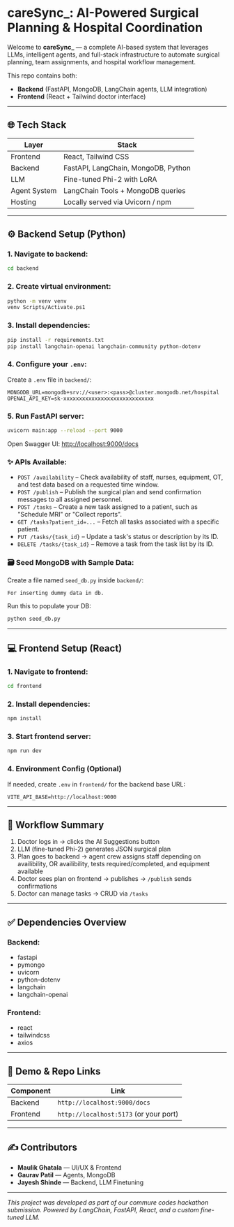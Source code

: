 # careSync_: AI-Powered Surgical Planning & Hospital Coordination

Welcome to **careSync_** — a complete AI-based system that leverages LLMs, intelligent agents, and full-stack infrastructure to automate surgical planning, team assignments, and hospital workflow management.

This repo contains both:
- **Backend** (FastAPI, MongoDB, LangChain agents, LLM integration)
- **Frontend** (React + Tailwind doctor interface)

---

## 🌐 Tech Stack

| Layer     | Stack                                  |
|-----------|-----------------------------------------|
| Frontend  | React, Tailwind CSS                     |
| Backend   | FastAPI, LangChain, MongoDB, Python     |
| LLM       | Fine-tuned Phi-2 with LoRA              |
| Agent System | LangChain Tools + MongoDB queries    |
| Hosting   | Locally served via Uvicorn / npm        |

---

## ⚙️ Backend Setup (Python)

### 1. Navigate to backend:
```bash
cd backend
```

### 2. Create virtual environment:
```bash
python -m venv venv
venv Scripts/Activate.ps1
```

### 3. Install dependencies:
```bash
pip install -r requirements.txt
pip install langchain-openai langchain-community python-dotenv
```

### 4. Configure your `.env`:
Create a `.env` file in `backend/`:
```
MONGODB_URL=mongodb+srv://<user>:<pass>@cluster.mongodb.net/hospital
OPENAI_API_KEY=sk-xxxxxxxxxxxxxxxxxxxxxxxxxxxxx
```

### 5. Run FastAPI server:
```bash
uvicorn main:app --reload --port 9000
```
Open Swagger UI: [http://localhost:9000/docs](http://localhost:9000/docs)

### ✨ APIs Available:
- `POST /availability` – Check availability of staff, nurses, equipment, OT, and test data based on a requested time window.
- `POST /publish` – Publish the surgical plan and send confirmation messages to all assigned personnel.
- `POST /tasks` – Create a new task assigned to a patient, such as "Schedule MRI" or "Collect reports".
- `GET /tasks?patient_id=...` – Fetch all tasks associated with a specific patient.
- `PUT /tasks/{task_id}` – Update a task's status or description by its ID.
- `DELETE /tasks/{task_id}` – Remove a task from the task list by its ID.

### 🗃️ Seed MongoDB with Sample Data:
Create a file named `seed_db.py` inside `backend/`:

```
For inserting dummy data in db.
```
Run this to populate your DB:
```bash
python seed_db.py
```

---

## 💻 Frontend Setup (React)

### 1. Navigate to frontend:
```bash
cd frontend
```

### 2. Install dependencies:
```bash
npm install
```

### 3. Start frontend server:
```bash
npm run dev
```

### 4. Environment Config (Optional)
If needed, create `.env` in `frontend/` for the backend base URL:
```
VITE_API_BASE=http://localhost:9000
```

---

## 🧠 Workflow Summary

1. Doctor logs in → clicks the AI Suggestions button
2. LLM (fine-tuned Phi-2) generates JSON surgical plan
3. Plan goes to backend → agent crew assigns staff depending on availibility, OR availibility, tests required/completed, and equipment available
4. Doctor sees plan on frontend → publishes → `/publish` sends confirmations
5. Doctor can manage tasks → CRUD via `/tasks`

---

## ✅ Dependencies Overview

### Backend:
- fastapi
- pymongo
- uvicorn
- python-dotenv
- langchain
- langchain-openai

### Frontend:
- react
- tailwindcss
- axios

---

## 🔗 Demo & Repo Links

| Component | Link                                  |
|----------|----------------------------------------|
| Backend  | `http://localhost:9000/docs`           |
| Frontend | `http://localhost:5173` (or your port) |

---

## ✍️ Contributors

- **Maulik Ghatala** — UI/UX & Frontend
- **Gaurav Patil** — Agents, MongoDB
- **Jayesh Shinde** — Backend, LLM Finetuning

---

_This project was developed as part of our commure codes hackathon submission. Powered by LangChain, FastAPI, React, and a custom fine-tuned LLM._